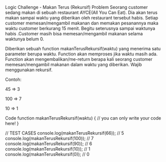 Logic Challenge - Makan Terus (Rekursif)
Problem
Seorang customer sedang makan di sebuah restaurant AYCE(All You Can Eat). Dia akan terus makan sampai waktu yang diberikan oleh restaurant tersebut habis. Setiap customer memesan/mengambil makanan dan memakan pesanannya maka waktu customer berkurang 15 menit. Begitu seterusnya sampai waktunya habis .Customer masih bisa memesan/mengambil makanan selama waktunya belum 0.

Diberikan sebuah function makanTerusRekursif(waktu) yang menerima satu parameter berupa waktu. Function akan memproses jika waktu masih ada. Function akan mengembalikan/me-return berapa kali seorang customer memesan/mengambil makanan dalam waktu yang diberikan. Wajib menggunakan rekursif.

Contoh:

45 => 3

100 => 7

10 => 1

Code
function makanTerusRekursif(waktu) {
  // you can only write your code here!
}

// TEST CASES
console.log(makanTerusRekursif(66)); // 5
console.log(makanTerusRekursif(100)); // 7
console.log(makanTerusRekursif(90)); // 6
console.log(makanTerusRekursif(10)); // 1
console.log(makanTerusRekursif(0)); // 0